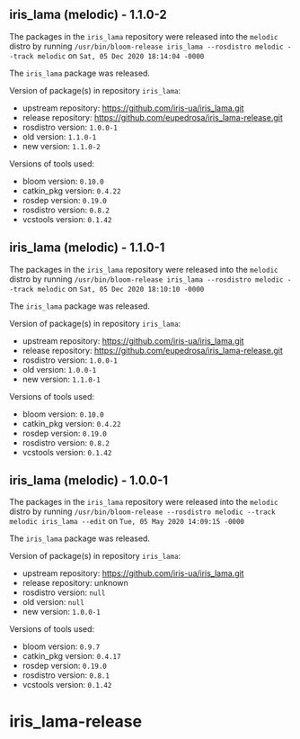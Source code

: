 ## iris_lama (melodic) - 1.1.0-2

The packages in the `iris_lama` repository were released into the `melodic` distro by running `/usr/bin/bloom-release iris_lama --rosdistro melodic --track melodic` on `Sat, 05 Dec 2020 18:14:04 -0000`

The `iris_lama` package was released.

Version of package(s) in repository `iris_lama`:

- upstream repository: https://github.com/iris-ua/iris_lama.git
- release repository: https://github.com/eupedrosa/iris_lama-release.git
- rosdistro version: `1.0.0-1`
- old version: `1.1.0-1`
- new version: `1.1.0-2`

Versions of tools used:

- bloom version: `0.10.0`
- catkin_pkg version: `0.4.22`
- rosdep version: `0.19.0`
- rosdistro version: `0.8.2`
- vcstools version: `0.1.42`


## iris_lama (melodic) - 1.1.0-1

The packages in the `iris_lama` repository were released into the `melodic` distro by running `/usr/bin/bloom-release iris_lama --rosdistro melodic --track melodic` on `Sat, 05 Dec 2020 18:10:10 -0000`

The `iris_lama` package was released.

Version of package(s) in repository `iris_lama`:

- upstream repository: https://github.com/iris-ua/iris_lama.git
- release repository: https://github.com/eupedrosa/iris_lama-release.git
- rosdistro version: `1.0.0-1`
- old version: `1.0.0-1`
- new version: `1.1.0-1`

Versions of tools used:

- bloom version: `0.10.0`
- catkin_pkg version: `0.4.22`
- rosdep version: `0.19.0`
- rosdistro version: `0.8.2`
- vcstools version: `0.1.42`


## iris_lama (melodic) - 1.0.0-1

The packages in the `iris_lama` repository were released into the `melodic` distro by running `/usr/bin/bloom-release --rosdistro melodic --track melodic iris_lama --edit` on `Tue, 05 May 2020 14:09:15 -0000`

The `iris_lama` package was released.

Version of package(s) in repository `iris_lama`:

- upstream repository: https://github.com/iris-ua/iris_lama.git
- release repository: unknown
- rosdistro version: `null`
- old version: `null`
- new version: `1.0.0-1`

Versions of tools used:

- bloom version: `0.9.7`
- catkin_pkg version: `0.4.17`
- rosdep version: `0.19.0`
- rosdistro version: `0.8.1`
- vcstools version: `0.1.42`


# iris_lama-release